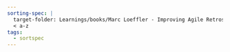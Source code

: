 ```yaml
---
sorting-spec: |
  target-folder: Learnings/books/Marc Loeffler - Improving Agile Retrospectives
  < a-z
tags:
  - sortspec
---
```

